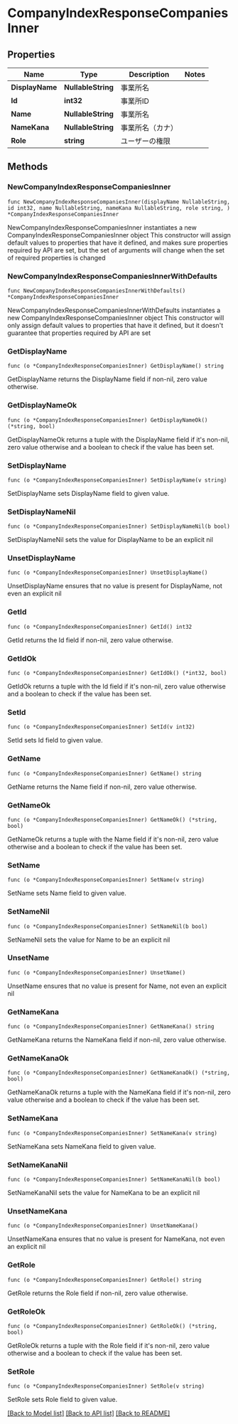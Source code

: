 # CompanyIndexResponseCompaniesInner

## Properties

Name | Type | Description | Notes
------------ | ------------- | ------------- | -------------
**DisplayName** | **NullableString** | 事業所名 | 
**Id** | **int32** | 事業所ID | 
**Name** | **NullableString** | 事業所名 | 
**NameKana** | **NullableString** | 事業所名（カナ） | 
**Role** | **string** | ユーザーの権限 | 

## Methods

### NewCompanyIndexResponseCompaniesInner

`func NewCompanyIndexResponseCompaniesInner(displayName NullableString, id int32, name NullableString, nameKana NullableString, role string, ) *CompanyIndexResponseCompaniesInner`

NewCompanyIndexResponseCompaniesInner instantiates a new CompanyIndexResponseCompaniesInner object
This constructor will assign default values to properties that have it defined,
and makes sure properties required by API are set, but the set of arguments
will change when the set of required properties is changed

### NewCompanyIndexResponseCompaniesInnerWithDefaults

`func NewCompanyIndexResponseCompaniesInnerWithDefaults() *CompanyIndexResponseCompaniesInner`

NewCompanyIndexResponseCompaniesInnerWithDefaults instantiates a new CompanyIndexResponseCompaniesInner object
This constructor will only assign default values to properties that have it defined,
but it doesn't guarantee that properties required by API are set

### GetDisplayName

`func (o *CompanyIndexResponseCompaniesInner) GetDisplayName() string`

GetDisplayName returns the DisplayName field if non-nil, zero value otherwise.

### GetDisplayNameOk

`func (o *CompanyIndexResponseCompaniesInner) GetDisplayNameOk() (*string, bool)`

GetDisplayNameOk returns a tuple with the DisplayName field if it's non-nil, zero value otherwise
and a boolean to check if the value has been set.

### SetDisplayName

`func (o *CompanyIndexResponseCompaniesInner) SetDisplayName(v string)`

SetDisplayName sets DisplayName field to given value.


### SetDisplayNameNil

`func (o *CompanyIndexResponseCompaniesInner) SetDisplayNameNil(b bool)`

 SetDisplayNameNil sets the value for DisplayName to be an explicit nil

### UnsetDisplayName
`func (o *CompanyIndexResponseCompaniesInner) UnsetDisplayName()`

UnsetDisplayName ensures that no value is present for DisplayName, not even an explicit nil
### GetId

`func (o *CompanyIndexResponseCompaniesInner) GetId() int32`

GetId returns the Id field if non-nil, zero value otherwise.

### GetIdOk

`func (o *CompanyIndexResponseCompaniesInner) GetIdOk() (*int32, bool)`

GetIdOk returns a tuple with the Id field if it's non-nil, zero value otherwise
and a boolean to check if the value has been set.

### SetId

`func (o *CompanyIndexResponseCompaniesInner) SetId(v int32)`

SetId sets Id field to given value.


### GetName

`func (o *CompanyIndexResponseCompaniesInner) GetName() string`

GetName returns the Name field if non-nil, zero value otherwise.

### GetNameOk

`func (o *CompanyIndexResponseCompaniesInner) GetNameOk() (*string, bool)`

GetNameOk returns a tuple with the Name field if it's non-nil, zero value otherwise
and a boolean to check if the value has been set.

### SetName

`func (o *CompanyIndexResponseCompaniesInner) SetName(v string)`

SetName sets Name field to given value.


### SetNameNil

`func (o *CompanyIndexResponseCompaniesInner) SetNameNil(b bool)`

 SetNameNil sets the value for Name to be an explicit nil

### UnsetName
`func (o *CompanyIndexResponseCompaniesInner) UnsetName()`

UnsetName ensures that no value is present for Name, not even an explicit nil
### GetNameKana

`func (o *CompanyIndexResponseCompaniesInner) GetNameKana() string`

GetNameKana returns the NameKana field if non-nil, zero value otherwise.

### GetNameKanaOk

`func (o *CompanyIndexResponseCompaniesInner) GetNameKanaOk() (*string, bool)`

GetNameKanaOk returns a tuple with the NameKana field if it's non-nil, zero value otherwise
and a boolean to check if the value has been set.

### SetNameKana

`func (o *CompanyIndexResponseCompaniesInner) SetNameKana(v string)`

SetNameKana sets NameKana field to given value.


### SetNameKanaNil

`func (o *CompanyIndexResponseCompaniesInner) SetNameKanaNil(b bool)`

 SetNameKanaNil sets the value for NameKana to be an explicit nil

### UnsetNameKana
`func (o *CompanyIndexResponseCompaniesInner) UnsetNameKana()`

UnsetNameKana ensures that no value is present for NameKana, not even an explicit nil
### GetRole

`func (o *CompanyIndexResponseCompaniesInner) GetRole() string`

GetRole returns the Role field if non-nil, zero value otherwise.

### GetRoleOk

`func (o *CompanyIndexResponseCompaniesInner) GetRoleOk() (*string, bool)`

GetRoleOk returns a tuple with the Role field if it's non-nil, zero value otherwise
and a boolean to check if the value has been set.

### SetRole

`func (o *CompanyIndexResponseCompaniesInner) SetRole(v string)`

SetRole sets Role field to given value.



[[Back to Model list]](../README.md#documentation-for-models) [[Back to API list]](../README.md#documentation-for-api-endpoints) [[Back to README]](../README.md)


